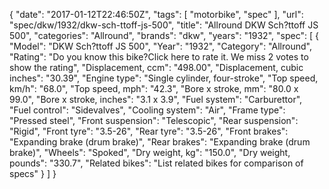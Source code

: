 {
    "date": "2017-01-12T22:46:50Z",
    "tags": [
        "motorbike",
        "spec"
    ],
    "url": "spec\/dkw\/1932\/dkw-sch-ttoff-js-500",
    "title": "Allround DKW Sch?ttoff JS 500",
    "categories": "Allround",
    "brands": "dkw",
    "years": "1932",
    "spec": [
        {
            "Model": "DKW Sch?ttoff JS 500",
            "Year": "1932",
            "Category": "Allround",
            "Rating": "Do you know this bike?Click here to rate it. We miss 2 votes to show the rating",
            "Displacement, ccm": "498.00",
            "Displacement, cubic inches": "30.39",
            "Engine type": "Single cylinder, four-stroke",
            "Top speed, km\/h": "68.0",
            "Top speed, mph": "42.3",
            "Bore x stroke, mm": "80.0 x 99.0",
            "Bore x stroke, inches": "3.1 x 3.9",
            "Fuel system": "Carburettor",
            "Fuel control": "Sidevalves",
            "Cooling system": "Air",
            "Frame type": "Pressed steel",
            "Front suspension": "Telescopic",
            "Rear suspension": "Rigid",
            "Front tyre": "3.5-26",
            "Rear tyre": "3.5-26",
            "Front brakes": "Expanding brake (drum brake)",
            "Rear brakes": "Expanding brake (drum brake)",
            "Wheels": "Spoked",
            "Dry weight, kg": "150.0",
            "Dry weight, pounds": "330.7",
            "Related bikes": "List related bikes for comparison of specs"
        }
    ]
}